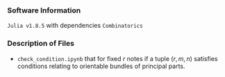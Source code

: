 ### Software Information
`Julia v1.8.5` with dependencies `Combinatorics`

### Description of Files
* `check_condition.ipynb` that for fixed $r$ notes if a tuple $(r,m,n)$ satisfies conditions relating to orientable bundles of principal parts. 
